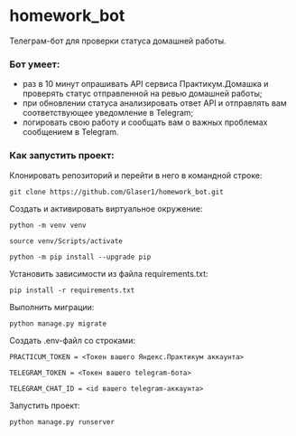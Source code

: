 # homework_bot

Телеграм-бот для проверки статуса домашней работы.

### Бот умеет:
 * раз в 10 минут опрашивать API сервиса Практикум.Домашка и проверять статус отправленной на ревью домашней работы;
 * при обновлении статуса анализировать ответ API и отправлять вам соответствующее уведомление в Telegram;
 * логировать свою работу и сообщать вам о важных проблемах сообщением в Telegram.

### Как запустить проект:

Клонировать репозиторий и перейти в него в командной строке:

```
git clone https://github.com/Glaser1/homework_bot.git
```

Cоздать и активировать виртуальное окружение:

```
python -m venv venv
```

```
source venv/Scripts/activate
```

```
python -m pip install --upgrade pip
```

Установить зависимости из файла requirements.txt:

```
pip install -r requirements.txt
```

Выполнить миграции:

```
python manage.py migrate
```

Создать .env-файл со строками:

``` PRACTICUM_TOKEN = <Токен вашего Яндекс.Практикум аккаунта> ```

``` TELEGRAM_TOKEN = <Токен вашего telegram-бота> ```

``` TELEGRAM_CHAT_ID = <id вашего telegram-аккаунта> ```

Запустить проект:

```
python manage.py runserver
```
